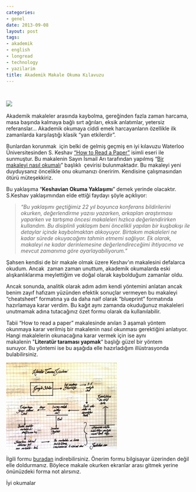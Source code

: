 ```yaml
---
categories:
- genel
date: 2013-09-08
layout: post
tags:
- akademik
- english
- longread
- technology
- yazilarim
title: Akademik Makale Okuma Kılavuzu
---
```


[](https://suatatan.wordpress.com/wp-content/uploads/2013/09/f0924-literatur-tarama-metodu.jpg) 

[![](/images/keshavian-form.PNG)](http://4.bp.blogspot.com/-7pjBDE5GkDg/UixLKIndIcI/AAAAAAAAJGI/SZffVbkGEgI/s1600/keshavian-form.PNG)

Akademik makaleler arasında kaybolma, gereğinden fazla zaman harcama, masa başında kalmaya bağlı sırt ağrıları, eksik anlatımlar, yetersiz referanslar… Akademik okumaya ciddi emek harcayanların özellikle ilk zamanlarda karşılaştığı klasik “yan etkilerdir”.

Bunlardan korunmak  için belki de gelmiş geçmiş en iyi kılavuzu Waterloo Üniversitesinden S. Keshav [“How to Read a Paper”](http://ccr.sigcomm.org/online/files/p83-keshavA.pdf) isimli eseri ile sunmuştur. Bu makalenin Sayın İsmail Arı tarafından yapılmış “[Bir makaleyi nasıl okumalı](http://ismailari.com/blog/bir-makaleyi-nasil-okumali/)” başlıklı  çevirisi bulunmaktadır. Bu makaleyi yeni duyduysanız öncelikle onu okumanızı öneririm. Kendisine çalışmasından ötürü müteşekkiriz.

Bu yaklaşıma “**Keshavian Okuma Yaklaşımı**” demek yerinde olacaktır. S.Keshav yaklaşımından elde ettiği faydayı şöyle açıklıyor:

> _“Bu yaklaşımı geçtiğimiz 22 yıl boyunca konferans bildirilerini okurken, değerlendirme yazısı yazarken, arkaplan araştırması yaparken ve tartışma öncesi makaleleri hızlıca değerlendirirken kullandım. Bu disiplinli yaklaşım beni öncelikli yapılan bir kuşbakışı ile detaylar içinde kaybolmaktan alıkoyuyor. Birtakım makaleleri ne kadar sürede okuyacağımı tahmin etmemi sağlıyor. Ek olarak, makaleyi ne kadar derinlemesine değerlendireceğimi ihtiyacıma ve mevcut zamanıma göre ayarlayabiliyorum.”_

  

Şahsen kendisi de bir makale olmak üzere Keshav'ın makalesini defalarca okudum. Ancak  zaman zaman unuttum, akademik okumalarda eski alışkanlıklarıma meylettiğim ve doğal olarak kaybolduğum zamanlar oldu.

Ancak sonunda, analitik olarak adım adım kendi yöntemini anlatan ancak benim zayıf hafızam yüzünden efektik sonuçlar vermeyen bu makaleyi “cheatsheet” formatına ya da daha naif olarak “blueprint” formatında hazırlamaya karar verdim. Bu kağıt aynı zamanda okuduğunuz makaleleri unutmamak adına tutacağınız özet formu olarak da kullanılabilir. 

Tabii “How to read a paper” makalesinde anılan 3 aşamalı yöntem okunmaya karar verilmiş bir makalenin nasıl okunması gerektiğini anlatıyor.  Hangi makalelerin okunacağına karar vermek için ise aynı makalenin "**Literatür taraması yapmak**“ başlığı güzel bir yöntem sunuyor. Bu yöntemi ise bu aşağıda elle hazırladığım illüstrasyonda bulabilirsiniz.

[![](/images/f0924-literatur-tarama-metodu.jpg)](https://suatatan.wordpress.com/wp-content/uploads/2013/09/f0924-literatur-tarama-metodu.jpg)

İlgili formu [buradan](https://docs.google.com/file/d/0B2QbjSFSlgaMYTlETnhPanlDZVE/edit?usp=sharing) indirebilirsiniz. Önerim formu bilgisayar üzerinden değil elle doldurmanız. Böylece makale okurken ekranlar arası gitmek yerine önünüzdeki forma not alırsınız.

İyi okumalar

